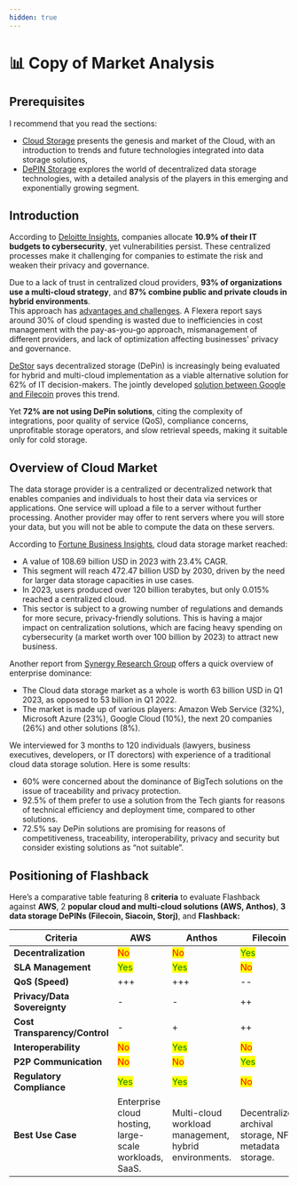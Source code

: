 ```yaml
---
hidden: true
---
```


# 📊 Copy of Market Analysis

## Prerequisites

I recommend that you read the sections:

* [Cloud Storage](../learn-more/depin-and-cloud-storage/) presents the genesis and market of the Cloud, with an introduction to trends and future technologies integrated into data storage solutions,
* [DePIN Storage](../learn-more/depin-and-cloud-storage-1/) explores the world of decentralized data storage technologies, with a detailed analysis of the players in this emerging and exponentially growing segment.

## Introduction

According to [Deloitte Insights](https://www2.deloitte.com/us/en/insights/industry/financial-services/cybersecurity-maturity-financial-institutions-cyber-risk.html), companies allocate **10.9% of their IT budgets to cybersecurity**, yet vulnerabilities persist. These centralized processes make it challenging for companies to estimate the risk and weaken their privacy and governance.&#x20;

Due to a lack of trust in centralized cloud providers, **93% of organizations use a multi-cloud strategy**, and **87% combine public and private clouds in hybrid environments**. \
This approach has [advantages and challenges](../learn-more/depin-and-cloud-storage/market-trends/). A Flexera report says around 30% of cloud spending is wasted due to inefficiencies in cost management with the pay-as-you-go approach, mismanagement of different providers, and lack of optimization affecting businesses' privacy and governance.

[DeStor](https://destor.com/the-state-of-destor-2024) says decentralized storage (DePin) is increasingly being evaluated for hybrid and multi-cloud implementation as a viable alternative solution for 62% of IT decision-makers. The jointly developed [solution between Google and Filecoin](../getting-started/get-wallets.md) proves this trend.

Yet **72% are not using DePin solutions**, citing the complexity of integrations, poor quality of service (QoS), compliance concerns, unprofitable storage operators, and slow retrieval speeds, making it suitable only for cold storage.&#x20;

## Overview of Cloud Market

The data storage provider is a centralized or decentralized network that enables companies and individuals to host their data via services or applications. One service will upload a file to a server without further processing. Another provider may offer to rent servers where you will store your data, but you will not be able to compute the data on these servers.

According to [Fortune Business Insights](https://www.fortunebusinessinsights.com/cloud-storage-market-102773), cloud data storage market reached:

* A value of 108.69 billion USD in 2023 with 23.4% CAGR.
* This segment will reach 472.47 billion USD by 2030, driven by the need for larger data storage capacities in use cases.&#x20;
* In 2023, users produced over 120 billion terabytes, but only 0.015% reached a centralized cloud.&#x20;
* This sector is subject to a growing number of regulations and demands for more secure, privacy-friendly solutions. This is having a major impact on centralization solutions, which are facing heavy spending on cybersecurity (a market worth over 100 billion by 2023) to attract new business.&#x20;

Another report from [Synergy Research Group](https://www.srgresearch.com/articles/q1-cloud-spending-grows-by-over-10-billion-from-2022-the-big-three-account-for-65-of-the-total) offers a quick overview of enterprise dominance:

* The Cloud data storage market as a whole is worth 63 billion USD in Q1 2023, as opposed to 53 billion in Q1 2022.&#x20;
* The market is made up of various players: Amazon Web Service (32%), Microsoft Azure (23%), Google Cloud (10%), the next 20 companies (26%) and other solutions (8%).

We interviewed for 3 months to 120 individuals (lawyers, business executives, developers, or IT dorectors) with experience of a traditional cloud data storage solution. Here is some results:

* 60% were concerned about the dominance of BigTech solutions on the issue of traceability and privacy protection.&#x20;
* 92.5% of them prefer to use a solution from the Tech giants for reasons of technical efficiency and deployment time, compared to other solutions.&#x20;
* 72.5% say DePin solutions are promising for reasons of competitiveness, traceability, interoperability, privacy and security but consider existing solutions as “not suitable”.

## Positioning of Flashback

Here’s a comparative table featuring 8 **criteria** to evaluate Flashback against **AWS**, 2 **popular cloud and multi-cloud solutions (AWS, Anthos)**, **3 data storage DePINs (Filecoin, Siacoin, Storj)**, and **Flashback:**

<table data-full-width="true"><thead><tr><th width="215">Criteria</th><th width="129">AWS</th><th>Anthos</th><th>Filecoin</th><th>Siacoin</th><th width="158">StorJ</th><th>Flashback</th></tr></thead><tbody><tr><td><strong>Decentralization</strong></td><td><mark style="color:red;">No</mark></td><td><mark style="color:red;">No</mark></td><td><mark style="color:green;">Yes</mark></td><td><mark style="color:green;">Yes</mark></td><td><mark style="color:green;">Yes</mark></td><td><mark style="color:green;">Yes</mark></td></tr><tr><td><strong>SLA Management</strong></td><td><mark style="color:green;">Yes</mark></td><td><mark style="color:green;">Yes</mark></td><td><mark style="color:red;">No</mark></td><td><mark style="color:red;">No</mark></td><td><mark style="color:red;">No</mark></td><td><mark style="color:green;">Yes</mark></td></tr><tr><td><strong>QoS (Speed)</strong></td><td>+++</td><td>+++</td><td>--</td><td>--</td><td>++</td><td>+++</td></tr><tr><td><strong>Privacy/Data Sovereignty</strong></td><td>-</td><td>-</td><td>++</td><td>++</td><td>-</td><td>+++</td></tr><tr><td><strong>Cost Transparency/Control</strong></td><td>-</td><td>+</td><td>++</td><td>++</td><td>++</td><td>+++</td></tr><tr><td><strong>Interoperability</strong></td><td><mark style="color:red;">No</mark></td><td><mark style="color:green;">Yes</mark></td><td><mark style="color:red;">No</mark></td><td><mark style="color:red;">No</mark></td><td><mark style="color:red;">No</mark></td><td><mark style="color:green;">Yes</mark></td></tr><tr><td><strong>P2P Communication</strong></td><td><mark style="color:red;">No</mark></td><td><mark style="color:red;">No</mark></td><td><mark style="color:green;">Yes</mark></td><td><mark style="color:green;">Yes</mark></td><td><mark style="color:green;">Yes</mark></td><td><mark style="color:green;">Yes</mark></td></tr><tr><td><strong>Regulatory Compliance</strong></td><td><mark style="color:green;">Yes</mark></td><td><mark style="color:green;">Yes</mark></td><td><mark style="color:red;">No</mark></td><td><mark style="color:red;">No</mark></td><td><mark style="color:red;">No</mark></td><td><mark style="color:green;">Yes</mark></td></tr><tr><td><strong>Best Use Case</strong></td><td>Enterprise cloud hosting, large-scale workloads, SaaS.</td><td>Multi-cloud workload management, hybrid environments.</td><td>Decentralized archival storage, NFT metadata storage.</td><td>Affordable personal cloud storage, basic backups.</td><td>Decentralized high-performance storage for mid-sized enterprises.</td><td>Decentralized multi-cloud storage for healthcare, finance, gaming, and AI datasets.</td></tr></tbody></table>

